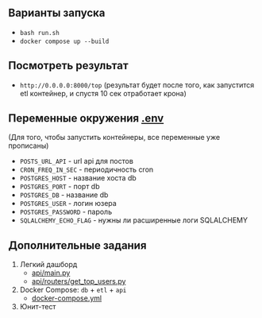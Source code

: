 ## Варианты запуска
- `bash run.sh`
- `docker compose up --build`

## Посмотреть результат
- `http://0.0.0.0:8000/top` (результат будет после того, как запустится etl контейнер, и спустя 10 сек отработает крона)

## Переменные окружения [.env](.env) 
(Для того, чтобы запустить контейнеры, все переменные уже прописаны)
- `POSTS_URL_API` - url api для постов
- `CRON_FREQ_IN_SEC` - периодичность cron
- `POSTGRES_HOST` - название хоста db
- `POSTGRES_PORT` - порт db
- `POSTGRES_DB` - название db
- `POSTGRES_USER` - логин юзера
- `POSTGRES_PASSWORD` - пароль
- `SQLALCHEMY_ECHO_FLAG` - нужны ли расширенные логи SQLALCHEMY

## Дополнительные задания
1. Легкий дашборд
    - [api/main.py](api/main.py)
    - [api/routers/get_top_users.py](api/routers/get_top_users.py)
2. Docker Compose: `db` + `etl` + `api`
    - [docker-compose.yml](docker-compose.yml)
3. Юнит-тест